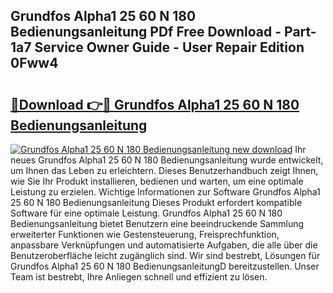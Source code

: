 ## Grundfos Alpha1 25 60 N 180 Bedienungsanleitung PDf Free Download - Part-1a7 Service Owner Guide - User Repair Edition 0Fww4

# <h2><a href="http://df2pdy.blite.top/?on=Grundfos+Alpha1+25+60+N+180+Bedienungsanleitung">🔗Download 👉🔴 Grundfos Alpha1 25 60 N 180 Bedienungsanleitung</a></h2>

[![Grundfos Alpha1 25 60 N 180 Bedienungsanleitung new download](https://i.imgur.com/lujVjoI.png)](http://df2pdy.blite.top/?on=Grundfos+Alpha1+25+60+N+180+Bedienungsanleitung)
Ihr neues Grundfos Alpha1 25 60 N 180 Bedienungsanleitung wurde entwickelt, um Ihnen das Leben zu erleichtern. Dieses Benutzerhandbuch zeigt Ihnen, wie Sie Ihr Produkt installieren, bedienen und warten, um eine optimale Leistung zu erzielen. Wichtige Informationen zur Software Grundfos Alpha1 25 60 N 180 Bedienungsanleitung Dieses Produkt erfordert kompatible Software für eine optimale Leistung. Grundfos Alpha1 25 60 N 180 Bedienungsanleitung bietet Benutzern eine beeindruckende Sammlung erweiterter Funktionen wie Gestensteuerung, Freisprechfunktion, anpassbare Verknüpfungen und automatisierte Aufgaben, die alle über die Benutzeroberfläche leicht zugänglich sind. Wir sind bestrebt, Lösungen für Grundfos Alpha1 25 60 N 180 BedienungsanleitungD bereitzustellen. Unser Team ist bestrebt, Ihre Anliegen schnell und effizient zu lösen.
